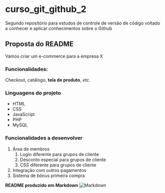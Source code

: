 # curso_git_github_2
Segundo repositório para estudos de controle de versão de código voltado a conhecer e aplicar conhecimentos sobre o Github

## Proposta do README

Vamos criar um e-commerce para a empresa X

### Funcionalidades:

Checkout, catálogo, __tela de produto__, _etc_.

### Linguagens do projeto

* HTML
* CSS
* JavaScript
* PHP
* MySQL

### Funcionalidades a desenvolver

1. Área de membros
   1. Login diferente para grupos de cliente
   2. Desconto especial para grupos de cliente
   3. CSS diferente para grupos de cliente
2. Integração com outros pagamentos
3. Sistema de bônus primeira compra


**README produzido em Markdown**
![Markdown](https://th.bing.com/th/id/R.13576f268705c0ec6068ef0ecdf6d28d?rik=6%2f8JvkJKVUJUEw&riu=http%3a%2f%2fweibeld.net%2fassets%2ficons%2fmarkdown.png&ehk=xKTpwb%2b1EGaawDHH9SE0uXeUYCFPBtixuu6w1OYpWIc%3d&risl=&pid=ImgRaw&r=0)
